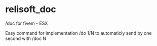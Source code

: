 # relisoft_doc
/doc for fivem - ESX

Easy command for implementation /do 1/N to automaticly send by one second with /doc N
